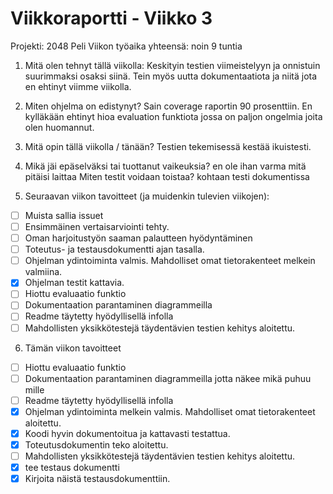 # Viikkoraportti - Viikko 3
Projekti: 2048 Peli
Viikon työaika yhteensä: noin 9 tuntia

1. Mitä olen tehnyt tällä viikolla:
Keskityin testien viimeistelyyn ja onnistuin suurimmaksi osaksi siinä.
Tein myös uutta dokumentaatiota ja niitä jota en ehtinyt viimme viikolla.

2. Miten ohjelma on edistynyt?
Sain coverage raportin 90 prosenttiin.
En kylläkään ehtinyt hioa evaluation funktiota jossa on paljon ongelmia joita olen huomannut.

3. Mitä opin tällä viikolla / tänään?
Testien tekemisessä kestää ikuistesti.

4. Mikä jäi epäselväksi tai tuottanut vaikeuksia?
en ole ihan varma mitä pitäisi laittaa Miten testit voidaan toistaa? kohtaan testi dokumentissa

5. Seuraavan viikon tavoitteet (ja muidenkin tulevien viikojen):
- [ ] Muista sallia issuet
- [ ] Ensimmäinen vertaisarviointi tehty.
- [ ] Oman harjoitustyön saaman palautteen hyödyntäminen
- [ ] Toteutus- ja testausdokumentti ajan tasalla.
- [ ] Ohjelman ydintoiminta valmis. Mahdolliset omat tietorakenteet melkein valmiina.
- [x] Ohjelman testit kattavia.
- [ ] Hiottu evaluaatio funktio
- [ ] Dokumentaation parantaminen diagrammeilla
- [ ] Readme täytetty hyödyllisellä infolla
- [ ] Mahdollisten yksikkötestejä täydentävien testien kehitys aloitettu.

6. Tämän viikon tavoitteet
- [ ] Hiottu evaluaatio funktio
- [ ] Dokumentaation parantaminen diagrammeilla jotta näkee mikä puhuu mille
- [ ] Readme täytetty hyödyllisellä infolla
- [x] Ohjelman ydintoiminta melkein valmis. Mahdolliset omat tietorakenteet aloitettu.
- [x] Koodi hyvin dokumentoitua ja kattavasti testattua.
- [x] Toteutusdokumentin teko aloitettu.
- [ ] Mahdollisten yksikkötestejä täydentävien testien kehitys aloitettu.
- [x] tee testaus dokumentti
- [x] Kirjoita näistä testausdokumenttiin.
